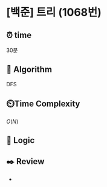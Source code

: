 # [백준] 트리 (1068번)

## ⏰  **time**

30분

## :pushpin: **Algorithm**

DFS

## ⏲️**Time Complexity**

$O(N)$

## :round_pushpin: **Logic**

## :black_nib: **Review**

- 
